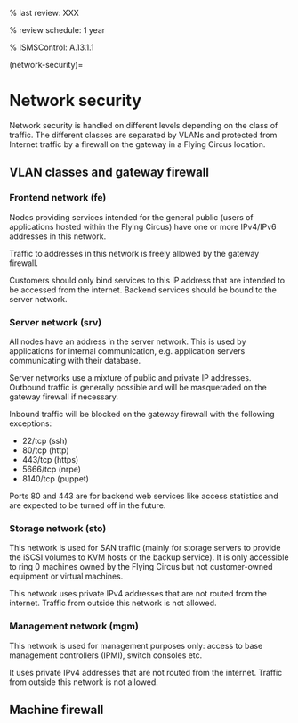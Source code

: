 % last review: XXX

% review schedule: 1 year

% ISMSControl: A.13.1.1

(network-security)=

# Network security

Network security is handled on different levels depending on the class of
traffic. The different classes are separated by VLANs and protected from
Internet traffic by a firewall on the gateway in a Flying Circus location.

## VLAN classes and gateway firewall

### Frontend network (fe)

Nodes providing services intended for the general public (users of applications
hosted within the Flying Circus) have one or more IPv4/IPv6 addresses in this
network.

Traffic to addresses in this network is freely allowed by the gateway
firewall.

Customers should only bind services to this IP address that are intended to be
accessed from the internet. Backend services should be bound to the server
network.

### Server network (srv)

All nodes have an address in the server network. This is used by applications
for internal communication, e.g. application servers communicating with their
database.

Server networks use a mixture of public and private IP addresses. Outbound
traffic is generally possible and will be masqueraded on the gateway firewall if
necessary.

Inbound traffic will be blocked on the gateway firewall with the following
exceptions:

- 22/tcp (ssh)
- 80/tcp (http)
- 443/tcp (https)
- 5666/tcp (nrpe)
- 8140/tcp (puppet)

Ports 80 and 443 are for backend web services like access statistics and are
expected to be turned off in the future.

### Storage network (sto)

This network is used for SAN traffic (mainly for storage servers to provide
the iSCSI volumes to KVM hosts or the backup service).
It is only accessible to ring 0 machines owned by the Flying Circus but not
customer-owned equipment or virtual machines.

This network uses private IPv4 addresses that are not routed from the
internet. Traffic from outside this network is not allowed.

### Management network (mgm)

This network is used for management purposes only: access to base management
controllers (IPMI), switch consoles etc.

It uses private IPv4 addresses that are not routed from the internet. Traffic
from outside this network is not allowed.

## Machine firewall
